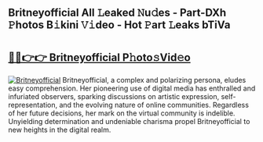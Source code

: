 ## Britneyofficial All 𝙻eaked 𝙽u𝚍es - Part-DXh 𝙿hotos B𝚒kini 𝚅𝚒deo - Hot 𝙿art 𝙻eaks bTiVa

# <h2><a href="http://ld3zoh.urlbe.top/?page=Britneyofficial">🔗🔗👉👉 Britneyofficial P𝚑oto𝚜Vid𝚎o</a></h2>

[![Britneyofficial](https://i.imgur.com/eBuTRDB.gif)](http://ld3zoh.urlbe.top/?page=Britneyofficial)
Britneyofficial, a complex and polarizing persona, eludes easy comprehension. Her pioneering use of digital media has enthralled and infuriated observers, sparking discussions on artistic expression, self-representation, and the evolving nature of online communities. Regardless of her future decisions, her mark on the virtual community is indelible. Unyielding determination and undeniable charisma propel Britneyofficial to new heights in the digital realm.
